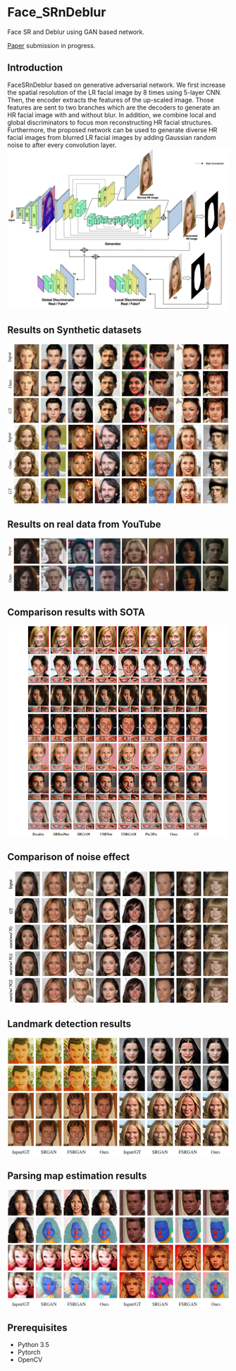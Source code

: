 # Face_SRnDeblur
Face SR and Deblur using GAN based network.

[Paper](https://arxiv.org/abs/1912.10427) submission in progress.

## Introduction
FaceSRnDeblur based on generative adversarial network. We first increase the spatial resolution of the LR facial image by 8 times using 5-layer CNN. Then, the encoder extracts the features of the up-scaled image. Those features are sent to two branches which are the decoders to generate an HR facial image with and without blur. In addition, we combine local and global discriminators to focus mon reconstructing HR facial structures. Furthermore, the proposed network can be used to generate diverse HR facial images from blurred LR facial images by adding Gaussian random noise to after every convolution layer.
![Ntw](./img/NetworkStructure_.png)

## Results on Synthetic datasets
![SynR](./img/synthetic_results.png)

## Results on real data from YouTube
![YR](./img/Youtube_results_.png)

## Comparison results with SOTA
![CompR1](./img/comparison_results_.png)

## Comparison of noise effect
![CompN](./img/noise_results.png)

## Landmark detection results
![lmR](./img/lmdetection_results.png)

## Parsing map estimation results
![pmR](./img/pmestimation_results.png)

## Prerequisites
* Python 3.5
* Pytorch
* OpenCV
